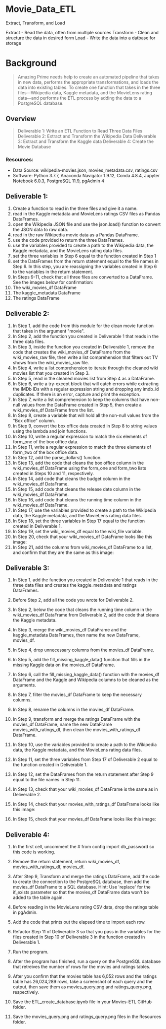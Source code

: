 # Movie_Data_ETL
Extract, Transform, and Load

Extract - Read the data, often from multiple sources
Transform - Clean and structure the data in desired form
Load - Write the data into a datbase for storage
# Background
> Amazing Prime needs help to create an automated pipeline that takes in new data, performs the appropriate transformations, and loads the data into existing tables. To create one function that takes in the three files—Wikipedia data, Kaggle metadata, and the MovieLens rating data—and performs the ETL process by adding the data to a PostgreSQL database.

## Overview
> Deliverable 1: Write an ETL Function to Read Three Data Files
> Deliverable 2: Extract and Transform the Wikipedia Data
> Deliverable 3: Extract and Transform the Kaggle data
> Deliverable 4: Create the Movie Database

### Resources:
* Data Source: wikipedia-movies.json, movies_metadata.csv, ratings.csv
* Software: Python 3.7.7, Anaconda Navigator 1.9.12, Conda 4.8.4, Jupyter Notebook 6.0.3, PostgreSQL 11.9, pgAdmin 4


## Deliverable 1:
1. Create a function to read in the three files and give it a name.
2. read in the Kaggle metadata and MovieLens ratings CSV files as Pandas DataFrames.
3. open the Wikipedia JSON file and use the json.load() function to convert the JSON data to raw data.
4. read in the raw Wikipedia movie data as a Pandas DataFrame.
5. use the code provided to return the three DataFrames.
6. use the variables provided to create a path to the Wikipedia data, the Kaggle metadata, and the MovieLens rating data files.
7. set the three variables in Step 6 equal to the function created in Step 1
8. set the DataFrames from the return statement equal to the file names in Step 6. In this step, you are reassigning the variables created in Step 6 to the variables in the return statement.
9. In Steps 9-11, check that all three files are converted to a DataFrame. See the images below for confirmation:
10. The wiki_movies_df DataFrame
11. The kaggle_metadata DataFrame
12. The ratings DataFrame

## Deliverable 2:
1. In Step 1, add the code from this module for the clean movie function that takes in the argument "movie".
2. In Step 2, add the function you created in Deliverable 1 that reads in the three data files.
3. In Step 3, inside the function you created in Deliverable 1, remove the code that creates the wiki_movies_df DataFrame from the wiki_movies_raw file, then write a list comprehension that filters out TV shows from the wiki_movies_raw file.
4. In Step 4, write a list comprehension to iterate through the cleaned wiki movies list that you created in Step 3.
5. In Step 5, read in the cleaned movies list from Step 4 as a DataFrame.
6. In Step 6, write a try-except block that will catch errors while extracting the IMDb IDs with a regular expression string and dropping any imdb_id duplicates. If there is an error, capture and print the exception.
7. In Step 7, write a list comprehension to keep the columns that have non-null values from the DataFrame created in Step 5, then create a wiki_movies_df DataFrame from the list.
8. In Step 8, create a variable that will hold all the non-null values from the "Box office" column.
9. In Step 9, convert the box office data created in Step 8 to string values using the lambda and join functions.
10. In Step 10, write a regular expression to match the six elements of form_one of the box office data.
11. In Step 11, write a regular expression to match the three elements of form_two of the box office data.
12. In Step 12, add the parse_dollars() function.
13. In Step 13, add the code that cleans the box office column in the wiki_movies_df DataFrame using the form_one and form_two lists created in Steps 10 and 11, respectively.
14. In Step 14, add code that cleans the budget column in the wiki_movies_df DataFrame.
15. In Step 15, add code that cleans the release date column in the wiki_movies_df DataFrame.
16. In Step 16, add code that cleans the running time column in the wiki_movies_df DataFrame.
17. In Step 17, use the variables provided to create a path to the Wikipedia data, the Kaggle metadata, and the MovieLens rating data files.
18. In Step 18, set the three variables in Step 17 equal to the function created in Deliverable 1.
19. In Step 19, set the wiki_movies_df equal to the wiki_file variable.
20. In Step 20, check that your wiki_movies_df DataFrame looks like this image:
21. In Step 21, add the columns from wiki_movies_df DataFrame to a list, and confirm that they are the same as this image:
## Deliverable 3:
1. In Step 1, add the function you created in Deliverable 1 that reads in the three data files and creates the kaggle_metadata and ratings DataFrames.
2. Before Step 2, add all the code you wrote for Deliverable 2.
3. In Step 2, below the code that cleans the running time column in the wiki_movies_df DataFrame from Deliverable 2, add the code that cleans the Kaggle metadata.
4. In Step 3, merge the wiki_movies_df DataFrame and the kaggle_metadata DataFrames, then name the new DataFrame, movies_df.
5. In Step 4, drop unnecessary columns from the movies_df DataFrame.
6. In Step 5, add the fill_missing_kaggle_data() function that fills in the missing Kaggle data on the movies_df DataFrame.
7. In Step 6, call the fill_missing_kaggle_data() function with the movies_df DataFrame and the Kaggle and Wikipedia columns to be cleaned as the arguments.
8. In Step 7, filter the movies_df DataFrame to keep the necessary columns.
9. In Step 8, rename the columns in the movies_df DataFrame.
10. In Step 9, transform and merge the ratings DataFrame with the movies_df DataFrame, name the new DataFrame movies_with_ratings_df, then clean the movies_with_ratings_df DataFrame.
11. In Step 10, use the variables provided to create a path to the Wikipedia data, the Kaggle metadata, and the MovieLens rating data files.
12. In Step 11, set the three variables from Step 17 of Deliverable 2 equal to the function created in Deliverable 1.
13. In Step 12, set the DataFrames from the return statement after Step 9 equal to the file names in Step 11.
14. In Step 13, check that your wiki_movies_df DataFrame is the same as in Deliverable 2.
15. In Step 14, check that your movies_with_ratings_df DataFrame looks like this image:


16. In Step 15, check that your movies_df DataFrame looks like this image:

## Deliverable 4:
1. In the first cell, uncomment the # from config import db_password so this code is working.
2. Remove the return statement, return wiki_movies_df, movies_with_ratings_df, movies_df.
3. After Step 9, Transform and merge the ratings DataFrame, add the code to create the connection to the PostgreSQL database, then add the movies_df DataFrame to a SQL database.
Hint: Use 'replace' for the if_exists parameter so that the movies_df DataFrame data won't be added to the table again.

4. Before reading in the MovieLens rating CSV data, drop the ratings table in pgAdmin.
5. Add the code that prints out the elapsed time to import each row.
6. Refactor Step 11 of Deliverable 3 so that you pass in the variables for the files created in Step 10 of Deliverable 3 in the function created in Deliverable 1.
7. Run the program.
8. After the program has finished, run a query on the PostgreSQL database that retreives the number of rows for the movies and ratings tables.
9. After you confirm that the movies table has 6,052 rows and the ratings table has 26,024,289 rows, take a screenshot of each query and the output, then save them as movies_query.png and ratings_query.png, respectively.
10. Save the ETL_create_database.ipynb file in your Movies-ETL GitHub folder.
11. Save the movies_query.png and ratings_query.png files in the Resources folder.
